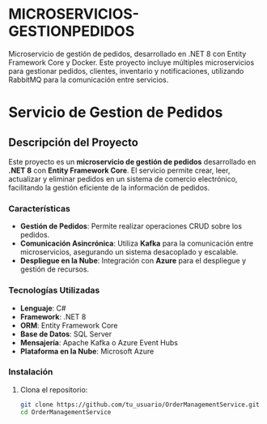 # MICROSERVICIOS-GESTIONPEDIDOS
Microservicio de gestión de pedidos, desarrollado en .NET 8 con Entity Framework Core y Docker. Este proyecto incluye múltiples microservicios para gestionar pedidos, clientes, inventario y notificaciones, utilizando RabbitMQ para la comunicación entre servicios.

# Servicio de Gestion de Pedidos

## Descripción del Proyecto

Este proyecto es un **microservicio de gestión de pedidos** desarrollado en **.NET 8** con **Entity Framework Core**. El servicio permite crear, leer, actualizar y eliminar pedidos en un sistema de comercio electrónico, facilitando la gestión eficiente de la información de pedidos.

### Características

- **Gestión de Pedidos**: Permite realizar operaciones CRUD sobre los pedidos.
- **Comunicación Asincrónica**: Utiliza **Kafka** para la comunicación entre microservicios, asegurando un sistema desacoplado y escalable.
- **Despliegue en la Nube**: Integración con **Azure** para el despliegue y gestión de recursos.

### Tecnologías Utilizadas

- **Lenguaje**: C#
- **Framework**: .NET 8
- **ORM**: Entity Framework Core
- **Base de Datos**: SQL Server
- **Mensajería**: Apache Kafka o Azure Event Hubs
- **Plataforma en la Nube**: Microsoft Azure

### Instalación

1. Clona el repositorio:
   ```bash
   git clone https://github.com/tu_usuario/OrderManagementService.git
   cd OrderManagementService
